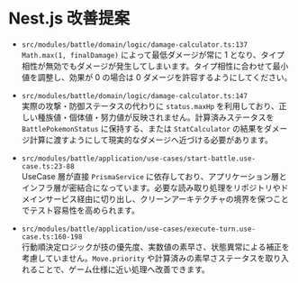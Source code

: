 # Nest.js 改善提案

- `src/modules/battle/domain/logic/damage-calculator.ts:137`  
  `Math.max(1, finalDamage)` によって最低ダメージが常に 1 となり、タイプ相性が無効でもダメージが発生してしまいます。タイプ相性に合わせて最小値を調整し、効果が 0 の場合は 0 ダメージを許容するようにしてください。

- `src/modules/battle/domain/logic/damage-calculator.ts:147`  
  実際の攻撃・防御ステータスの代わりに `status.maxHp` を利用しており、正しい種族値・個体値・努力値が反映されません。計算済みステータスを `BattlePokemonStatus` に保持する、または `StatCalculator` の結果をダメージ計算に渡すようにして現実的なダメージへ近づける必要があります。

- `src/modules/battle/application/use-cases/start-battle.use-case.ts:23-88`  
  UseCase 層が直接 `PrismaService` に依存しており、アプリケーション層とインフラ層が密結合になっています。必要な読み取り処理をリポジトリやドメインサービス経由に切り出し、クリーンアーキテクチャの境界を保つことでテスト容易性を高められます。

- `src/modules/battle/application/use-cases/execute-turn.use-case.ts:160-198`  
  行動順決定ロジックが技の優先度、実数値の素早さ、状態異常による補正を考慮していません。`Move.priority` や計算済みの素早さステータスを取り入れることで、ゲーム仕様に近い処理へ改善できます。
